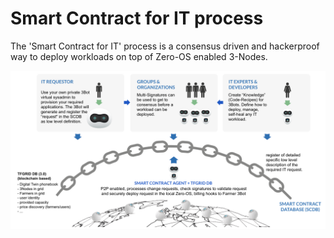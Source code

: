 # Smart Contract for IT process

The 'Smart Contract for IT' process is a consensus driven and hackerproof way to deploy workloads on top of Zero-OS enabled 3-Nodes.

![](img/smartcontract4it.png)

